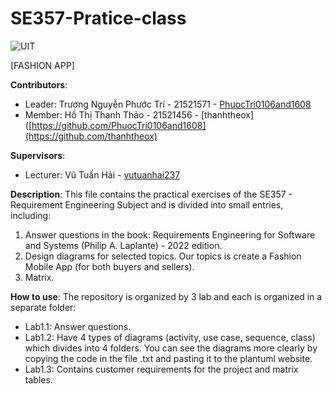 # SE357-Pratice-class

![UIT](https://img.shields.io/badge/from-UIT%20VNUHCM-blue?style=for-the-badge&link=https%3A%2F%2Fwww.uit.edu.vn%2F)

[FASHION APP]

**Contributors**:

- Leader: Trương Nguyễn Phước Trí - 21521571 - [PhuocTri0106and1608](https://github.com/PhuocTri0106and1608) 
- Member: Hồ Thị Thanh Thảo - 21521456 - [thanhtheox]([https://github.com/PhuocTri0106and1608](https://github.com/thanhtheox)

**Supervisors**:
- Lecturer: Vũ Tuấn Hải - [vutuanhai237](https://github.com/vutuanhai237) 

**Description**: This file contains the practical exercises of the SE357 - Requirement Engineering Subject and is divided into small entries, including:  
1. Answer questions in the book: Requirements Engineering for Software and Systems (Philip A. Laplante) - 2022 edition.  
2. Design diagrams for selected topics. Our topics is create a Fashion Mobile App (for both buyers and sellers).  
3. Matrix.


**How to use**: The repository is organized by 3 lab and each is organized in a separate folder:  
- Lab1.1: Answer questions.  
- Lab1.2: Have 4 types of diagrams (activity, use case, sequence, class) which divides into 4 folders. You can see the diagrams more clearly by copying the code in the file .txt and pasting it to the plantuml website.  
- Lab1.3: Contains customer requirements for the project and matrix tables.  


